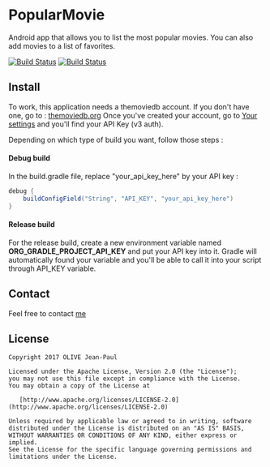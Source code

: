 PopularMovie
============

Android app that allows you to list the most popular movies.
You can also add movies to a list of favorites.

[![Build Status](https://travis-ci.org/olivejp/PopularMovie.svg?branch=master)](https://travis-ci.org/olivejp/PopularMovie)
[![Build Status](https://www.bitrise.io/app/3f16bf162aa3542f/status.svg?token=wLcTbLnRjnnQSjT8qVelBQ)](https://www.bitrise.io/app/3f16bf162aa3542f)

Install
-------

To work, this application needs a themoviedb account.
If you don't have one, go to : [themoviedb.org](https://www.themoviedb.org/)
Once you've created your account, go to [Your settings](https://www.themoviedb.org/settings/api) and you'll find your API Key (v3 auth).

Depending on which type of build you want, follow those steps :

#### Debug build

In the build.gradle file, replace "your_api_key_here" by your API key :
```java
debug {
    buildConfigField("String", "API_KEY", "your_api_key_here")
}
```

#### Release build

For the release build, create a new environment variable named **ORG_GRADLE_PROJECT_API_KEY** and put your API key into it.
Gradle will automatically found your variable and you'll be able to call it into your script through API_KEY variable.

Contact
-------

Feel free to contact [me](orlanth23@gmail.com)

License
-------
    Copyright 2017 OLIVE Jean-Paul

    Licensed under the Apache License, Version 2.0 (the "License");
    you may not use this file except in compliance with the License.
    You may obtain a copy of the License at

       [http://www.apache.org/licenses/LICENSE-2.0](http://www.apache.org/licenses/LICENSE-2.0)

    Unless required by applicable law or agreed to in writing, software
    distributed under the License is distributed on an "AS IS" BASIS,
    WITHOUT WARRANTIES OR CONDITIONS OF ANY KIND, either express or implied.
    See the License for the specific language governing permissions and
    limitations under the License.
